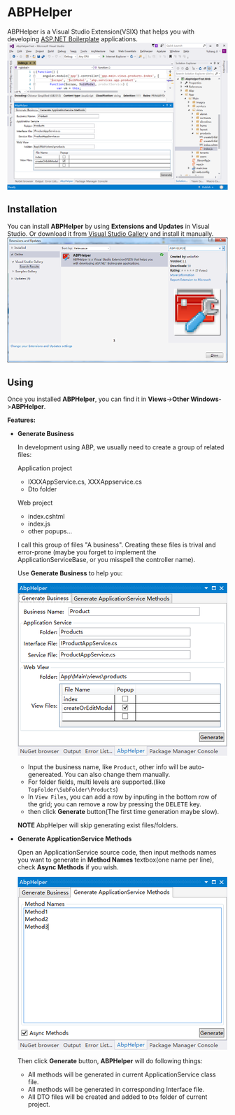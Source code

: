 # ABPHelper
ABPHelper is a Visual Studio Extension(VSIX) that helps you with developing [ASP.NET Boilerplate](https://aspnetboilerplate.com/) applications.
![](images/abphelper2.png)

## Installation
You can install **ABPHelper** by using **Extensions and Updates** in Visual Studio. Or download it from [Visual Studio Gallery](https://visualstudiogallery.msdn.microsoft.com/15d33189-e63e-4ab4-9269-bc43200d7836) and install it manually.
![](images/abphelper1.png)

## Using
Once you installed **ABPHelper**, you can find it in **Views**->**Other Windows**->**ABPHelper**.

**Features:**

- **Generate Business**

	In development using ABP, we usually need to create a group of related files: 

	Application project

	- IXXXAppService.cs, XXXAppservice.cs
	- Dto folder

	Web project

	- index.cshtml
	- index.js
	- other popups...

	I call this group of files "A business". Creating these files is trival and error-prone (maybe you forget to implement the ApplicationServiceBase, or you misspell the controller name).

	Use **Generate Business** to help you:

	![](images/GenerateBusiness.png)

	- Input the business name, like `Product`, other info will be auto-genereated. You can also change them manually.
	- For folder fields, multi levels are supported.(like `TopFolder\SubFolder\Products`)
	- In `View Files`, you can add a row by inputing in the bottom row of the grid; you can remove a row by pressing the <kbd>DELETE</kbd> key.
	- then click **Generate** button(The first time generation maybe slow).
	
	**NOTE** AbpHelper will skip generating exist files/folders.


- **Generate ApplicationService Methods**

	Open an ApplicationService source code, then input methods names you want to generate in **Method Names** textbox(one name per line), check **Async Methods** if you wish.

	![](images/GenerateServiceMethods.png)
	
	Then click **Generate** button, **ABPHelper** will do following things:

	- All methods will be generated in current ApplicationService class file. 
	- All methods will be generated in corresponding Interface file.
	- All DTO files will be created and added to `Dto` folder of current project. 
